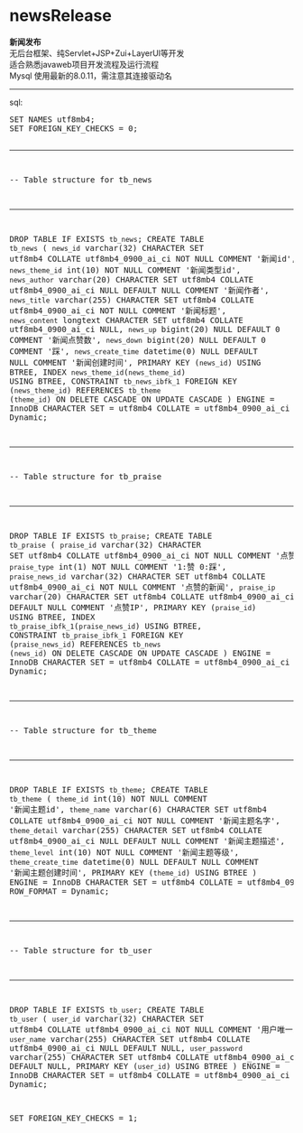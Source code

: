 # newsRelease
<b>新闻发布</b><br>
无后台框架、纯Servlet+JSP+Zui+LayerUI等开发<br>
适合熟悉javaweb项目开发流程及运行流程<br>
Mysql 使用最新的8.0.11，需注意其连接驱动名<br>
<hr>
sql:<br>
<pre>
SET NAMES utf8mb4;
SET FOREIGN_KEY_CHECKS = 0;

-- ----------------------------
-- Table structure for tb_news
-- ----------------------------
DROP TABLE IF EXISTS `tb_news`;
CREATE TABLE `tb_news`  (
  `news_id` varchar(32) CHARACTER SET utf8mb4 COLLATE utf8mb4_0900_ai_ci NOT NULL COMMENT '新闻id',
  `news_theme_id` int(10) NOT NULL COMMENT '新闻类型id',
  `news_author` varchar(20) CHARACTER SET utf8mb4 COLLATE utf8mb4_0900_ai_ci NULL DEFAULT NULL COMMENT '新闻作者',
  `news_title` varchar(255) CHARACTER SET utf8mb4 COLLATE utf8mb4_0900_ai_ci NOT NULL COMMENT '新闻标题',
  `news_content` longtext CHARACTER SET utf8mb4 COLLATE utf8mb4_0900_ai_ci NULL,
  `news_up` bigint(20) NULL DEFAULT 0 COMMENT '新闻点赞数',
  `news_down` bigint(20) NULL DEFAULT 0 COMMENT '踩',
  `news_create_time` datetime(0) NULL DEFAULT NULL COMMENT '新闻创建时间',
  PRIMARY KEY (`news_id`) USING BTREE,
  INDEX `news_theme_id`(`news_theme_id`) USING BTREE,
  CONSTRAINT `tb_news_ibfk_1` FOREIGN KEY (`news_theme_id`) REFERENCES `tb_theme` (`theme_id`) ON DELETE CASCADE ON UPDATE CASCADE
) ENGINE = InnoDB CHARACTER SET = utf8mb4 COLLATE = utf8mb4_0900_ai_ci ROW_FORMAT = Dynamic;

-- ----------------------------
-- Table structure for tb_praise
-- ----------------------------
DROP TABLE IF EXISTS `tb_praise`;
CREATE TABLE `tb_praise`  (
  `praise_id` varchar(32) CHARACTER SET utf8mb4 COLLATE utf8mb4_0900_ai_ci NOT NULL COMMENT '点赞唯一ID',
  `praise_type` int(1) NOT NULL COMMENT '1:赞 0:踩',
  `praise_news_id` varchar(32) CHARACTER SET utf8mb4 COLLATE utf8mb4_0900_ai_ci NOT NULL COMMENT '点赞的新闻',
  `praise_ip` varchar(20) CHARACTER SET utf8mb4 COLLATE utf8mb4_0900_ai_ci NULL DEFAULT NULL COMMENT '点赞IP',
  PRIMARY KEY (`praise_id`) USING BTREE,
  INDEX `tb_praise_ibfk_1`(`praise_news_id`) USING BTREE,
  CONSTRAINT `tb_praise_ibfk_1` FOREIGN KEY (`praise_news_id`) REFERENCES `tb_news` (`news_id`) ON DELETE CASCADE ON UPDATE CASCADE
) ENGINE = InnoDB CHARACTER SET = utf8mb4 COLLATE = utf8mb4_0900_ai_ci ROW_FORMAT = Dynamic;

-- ----------------------------
-- Table structure for tb_theme
-- ----------------------------
DROP TABLE IF EXISTS `tb_theme`;
CREATE TABLE `tb_theme`  (
  `theme_id` int(10) NOT NULL COMMENT '新闻主题id',
  `theme_name` varchar(6) CHARACTER SET utf8mb4 COLLATE utf8mb4_0900_ai_ci NOT NULL COMMENT '新闻主题名字',
  `theme_detail` varchar(255) CHARACTER SET utf8mb4 COLLATE utf8mb4_0900_ai_ci NULL DEFAULT NULL COMMENT '新闻主题描述',
  `theme_level` int(10) NOT NULL COMMENT '新闻主题等级',
  `theme_create_time` datetime(0) NULL DEFAULT NULL COMMENT '新闻主题创建时间',
  PRIMARY KEY (`theme_id`) USING BTREE
) ENGINE = InnoDB CHARACTER SET = utf8mb4 COLLATE = utf8mb4_0900_ai_ci ROW_FORMAT = Dynamic;

-- ----------------------------
-- Table structure for tb_user
-- ----------------------------
DROP TABLE IF EXISTS `tb_user`;
CREATE TABLE `tb_user`  (
  `user_id` varchar(32) CHARACTER SET utf8mb4 COLLATE utf8mb4_0900_ai_ci NOT NULL COMMENT '用户唯一id',
  `user_name` varchar(255) CHARACTER SET utf8mb4 COLLATE utf8mb4_0900_ai_ci NULL DEFAULT NULL,
  `user_password` varchar(255) CHARACTER SET utf8mb4 COLLATE utf8mb4_0900_ai_ci NULL DEFAULT NULL,
  PRIMARY KEY (`user_id`) USING BTREE
) ENGINE = InnoDB CHARACTER SET = utf8mb4 COLLATE = utf8mb4_0900_ai_ci ROW_FORMAT = Dynamic;

SET FOREIGN_KEY_CHECKS = 1;
</pre>
